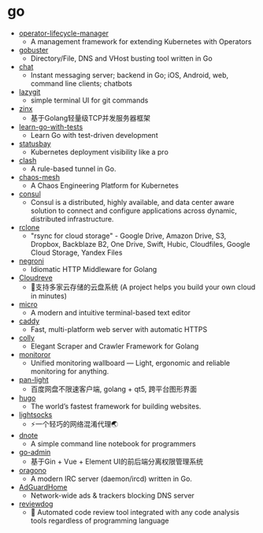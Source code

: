 # go
- [operator-lifecycle-manager](https://github.com/operator-framework/operator-lifecycle-manager)
  - A management framework for extending Kubernetes with Operators
- [gobuster](https://github.com/OJ/gobuster)
  - Directory/File, DNS and VHost busting tool written in Go
- [chat](https://github.com/tinode/chat)
  - Instant messaging server; backend in Go; iOS, Android, web, command line clients; chatbots
- [lazygit](https://github.com/jesseduffield/lazygit)
  - simple terminal UI for git commands
- [zinx](https://github.com/aceld/zinx)
  - 基于Golang轻量级TCP并发服务器框架
- [learn-go-with-tests](https://github.com/quii/learn-go-with-tests)
  - Learn Go with test-driven development
- [statusbay](https://github.com/similarweb/statusbay)
  - Kubernetes deployment visibility like a pro
- [clash](https://github.com/Dreamacro/clash)
  - A rule-based tunnel in Go.
- [chaos-mesh](https://github.com/pingcap/chaos-mesh)
  - A Chaos Engineering Platform for Kubernetes
- [consul](https://github.com/hashicorp/consul)
  - Consul is a distributed, highly available, and data center aware solution to connect and configure applications across dynamic, distributed infrastructure.
- [rclone](https://github.com/rclone/rclone)
  - "rsync for cloud storage" - Google Drive, Amazon Drive, S3, Dropbox, Backblaze B2, One Drive, Swift, Hubic, Cloudfiles, Google Cloud Storage, Yandex Files
- [negroni](https://github.com/urfave/negroni)
  - Idiomatic HTTP Middleware for Golang
- [Cloudreve](https://github.com/cloudreve/Cloudreve)
  - 🌈支持多家云存储的云盘系统 (A project helps you build your own cloud in minutes)
- [micro](https://github.com/zyedidia/micro)
  - A modern and intuitive terminal-based text editor
- [caddy](https://github.com/caddyserver/caddy)
  - Fast, multi-platform web server with automatic HTTPS
- [colly](https://github.com/gocolly/colly)
  - Elegant Scraper and Crawler Framework for Golang
- [monitoror](https://github.com/monitoror/monitoror)
  - Unified monitoring wallboard — Light, ergonomic and reliable monitoring for anything.
- [pan-light](https://github.com/peterq/pan-light)
  - 百度网盘不限速客户端, golang + qt5, 跨平台图形界面
- [hugo](https://github.com/gohugoio/hugo)
  - The world’s fastest framework for building websites.
- [lightsocks](https://github.com/gwuhaolin/lightsocks)
  - ⚡️一个轻巧的网络混淆代理🌏
- [dnote](https://github.com/dnote/dnote)
  - A simple command line notebook for programmers
- [go-admin](https://github.com/wenjianzhang/go-admin)
  - 基于Gin + Vue + Element UI的前后端分离权限管理系统
- [oragono](https://github.com/oragono/oragono)
  - A modern IRC server (daemon/ircd) written in Go.
- [AdGuardHome](https://github.com/AdguardTeam/AdGuardHome)
  - Network-wide ads & trackers blocking DNS server
- [reviewdog](https://github.com/reviewdog/reviewdog)
  - 🐶 Automated code review tool integrated with any code analysis tools regardless of programming language

